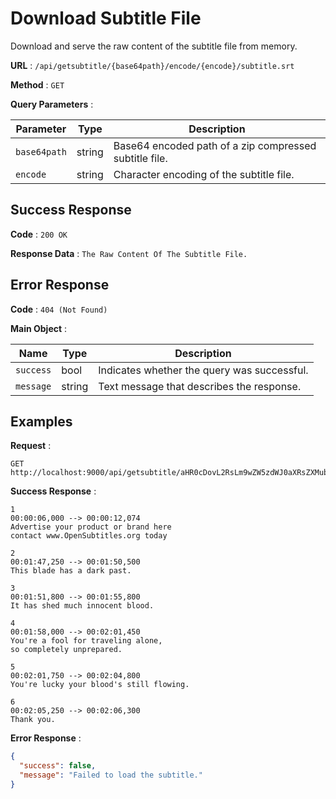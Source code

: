# Download Subtitle File

Download and serve the raw content of the subtitle file from memory.

**URL** : `/api/getsubtitle/{base64path}/encode/{encode}/subtitle.srt`

**Method** : `GET`

**Query Parameters** :

| Parameter    | Type   | Description                                            |
| ------------ | ------ | ------------------------------------------------------ |
| `base64path` | string | Base64 encoded path of a zip compressed subtitle file. |
| `encode`     | string | Character encoding of the subtitle file.               |

## Success Response

**Code** : `200 OK`

**Response Data** : `The Raw Content Of The Subtitle File.`

## Error Response

**Code** : `404 (Not Found)`

**Main Object** :

| Name      | Type   | Description                                 |
| --------- | ------ | ------------------------------------------- |
| `success` | bool   | Indicates whether the query was successful. |
| `message` | string | Text message that describes the response.   |

## Examples

**Request** :

```
GET http://localhost:9000/api/getsubtitle/aHR0cDovL2RsLm9wZW5zdWJ0aXRsZXMub3JnL2VuL2Rvd25sb2FkL3NyYy1hcGkvdnJmLWY1NjIwYmMyL3NpZC1sNHdMMUYtOGxTRktLZXluS3VHVWtyT2RLZzkvc3ViYWQvMzg3MTc5Ng==/encode/ASCII/subtitle.srt
```

**Success Response** :

```srt
1
00:00:06,000 --> 00:00:12,074
Advertise your product or brand here
contact www.OpenSubtitles.org today

2
00:01:47,250 --> 00:01:50,500
This blade has a dark past.

3
00:01:51,800 --> 00:01:55,800
It has shed much innocent blood.

4
00:01:58,000 --> 00:02:01,450
You're a fool for traveling alone,
so completely unprepared.

5
00:02:01,750 --> 00:02:04,800
You're lucky your blood's still flowing.

6
00:02:05,250 --> 00:02:06,300
Thank you.
```

**Error Response** :

```json
{
  "success": false,
  "message": "Failed to load the subtitle."
}
```
